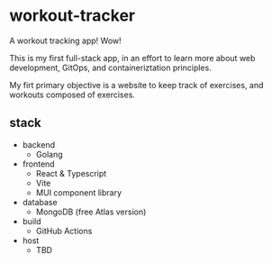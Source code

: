 # workout-tracker

A workout tracking app! Wow!

This is my first full-stack app, in an effort to learn more about web development, GitOps, and containeriztation principles.

My firt primary objective is a website to keep track of exercises, and workouts composed of exercises.

## stack

- backend
  - Golang
- frontend
  - React & Typescript
  - Vite
  - MUI component library
- database
  - MongoDB (free Atlas version)
- build
  - GitHub Actions
- host
  - TBD
